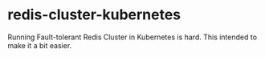 # redis-cluster-kubernetes
Running Fault-tolerant Redis Cluster in Kubernetes is hard. This intended to make it a bit easier.
